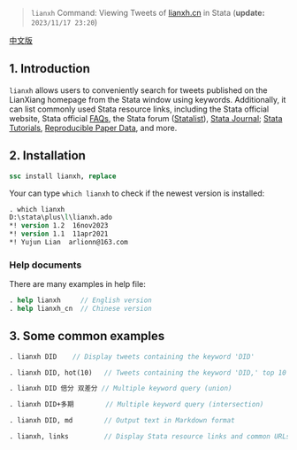 > `lianxh` Command: Viewing Tweets of [lianxh.cn](https://www.lianxh.cn) in Stata (**update:** `2023/11/17 23:20`)

[中文版](https://github.com/arlionn/lianxh/blob/main/readme_cn.md)

## 1. Introduction

`lianxh` allows users to conveniently search for tweets published on the LianXiang homepage from the Stata window using keywords. Additionally, it can list commonly used Stata resource links, including the Stata official website, Stata official [FAQs](https://www.stata.com/support/faqs/), the Stata forum ([Statalist](https://www.statalist.org/forums/)), [Stata Journal](https://www.lianxh.cn/news/12ffe67d8d8fb.html); [Stata Tutorials](https://www.lianxh.cn/search.html?s=%E6%95%99%E7%A8%8B), [Reproducible Paper Data](https://www.lianxh.cn/news/e87e5976686d5.html), and more.

## 2. Installation

```stata
ssc install lianxh, replace
```
Your can type `which lianxh` to check if the newest version is installed:
```stata
. which lianxh
D:\stata\plus\l\lianxh.ado
*! version 1.2  16nov2023  
*! version 1.1  11apr2021
*! Yujun Lian  arlionn@163.com
```


### Help documents
There are many examples in help file:
```stata
. help lianxh     // English version
. help lianxh_cn  // Chinese version
```

## 3. Some common examples 

```stata
. lianxh DID    // Display tweets containing the keyword 'DID'

. lianxh DID, hot(10)   // Tweets containing the keyword 'DID,' top 10 by views

. lianxh DID 倍分 双差分 // Multiple keyword query (union)

. lianxh DID+多期        // Multiple keyword query (intersection)

. lianxh DID, md        // Output text in Markdown format

. lianxh, links         // Display Stata resource links and common URLs
```
